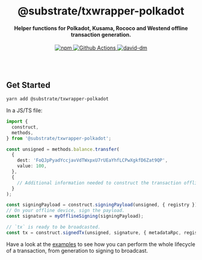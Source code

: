 <br /><br />

<h1 align="center">@substrate/txwrapper-polkadot</h1>
<h4 align="center">Helper functions for Polkadot, Kusama, Rococo and Westend offline transaction generation.</h4>

<p align="center">
  <a href="https://www.npmjs.com/package/@substrate/txwrapper-polkadot">
    <img alt="npm" src="https://img.shields.io/npm/v/@substrate/txwrapper-polkadot.svg" />
  </a>
  <a href="https://github.com/paritytech/txwrapper/actions">
    <img alt="Github Actions" src="https://github.com/paritytech/txwrapper/workflows/pr/badge.svg" />
  </a>
  <a href="https://david-dm.org/paritytech/txwrapper">
    <img alt="david-dm" src="https://img.shields.io/david/paritytech/txwrapper.svg" />
  </a>
</p>

<br /><br />


## Get Started

```bash
yarn add @substrate/txwrapper-polkadot
```

In a JS/TS file:

```typescript
import {
  construct,
  methods,
} from '@substrate/txwrapper-polkadot';

const unsigned = methods.balance.transfer(
  {
    dest: 'FoQJpPyadYccjavVdTWxpxU7rUEaYhfLCPwXgkfD6Zat9QP',
    value: 100,
  },
  {
    // Additional information needed to construct the transaction offline.
  }
);

const signingPayload = construct.signingPayload(unsigned, { registry });
// On your offline device, sign the payload.
const signature = myOfflineSigning(signingPayload);

// `tx` is ready to be broadcasted.
const tx = construct.signedTx(unsigned, signature, { metadataRpc, registry });
```

Have a look at the [examples](/packages/txwrapper-examples/README.md) to see how you can perform the whole lifecycle of a transaction, from generation to signing to broadcast.
